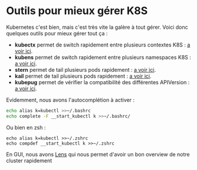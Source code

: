 # Outils pour mieux gérer K8S

Kubernetes c'est bien, mais c'est très vite la galère à tout gérer.
Voici donc quelques outils pour mieux gérer tout ça :

-   **kubectx** permet de switch rapidement entre plusieurs contextes
    K8S : [a voir ici](https://github.com/ahmetb/kubectx).
-   **kubens** permet de switch rapidement entre plusieurs namespaces
    K8S : [a voir ici](https://github.com/ahmetb/kubectx).
-   **stern** permet de tail plusieurs pods rapidement : [a voir
    ici](https://github.com/wercker/stern).
-   **kail** permet de tail plusieurs pods rapidement : [a voir
    ici](https://github.com/boz/kail).
-   **kubepug** permet de vérifier la compatibilité des différentes
    APIVersion : [a voir ici](https://github.com/rikatz/kubepug).

Evidemment, nous avons l'autocomplétion à activer :

``` bash
echo alias k=kubectl >>~/.bashrc
echo complete -F __start_kubectl k >>~/.bashrc/
```

Ou bien en zsh :

    echo alias k=kubectl >>~/.zshrc
    echo compdef __start_kubectl k >>~/.zshrc

En GUI, nous avons [Lens](https://k8slens.dev/) qui nous permet d'avoir
un bon overview de notre cluster rapidement
